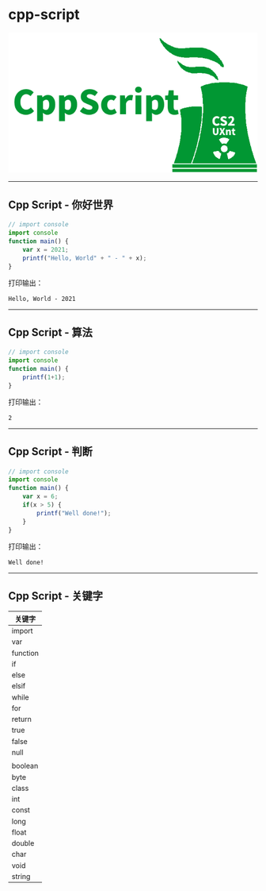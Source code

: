 # cpp-script

[![](CppScript-logo.png)](https://github.com/uxnt/cpp-script)

---
## Cpp Script - 你好世界
```javascript
// import console
import console
function main() {
	var x = 2021;
	printf("Hello, World" + " - " + x);
}
```
打印输出：

```
Hello, World - 2021
```
----
## Cpp Script - 算法
```javascript
// import console
import console
function main() {
	printf(1+1);
}
```
打印输出：

```
2
```
---
## Cpp Script - 判断
```javascript
// import console
import console
function main() {
    var x = 6;
	if(x > 5) {
		printf("Well done!");
	}
}
```
打印输出：
```
Well done!
```
---

## Cpp Script - 关键字

|关键字|
|-|
|import|
|var|
|function|
|if|
|else|
|elsif|
|while|
|for|
|return|
|true|
|false|
|null|
||
|boolean|
|byte|
|class|
|int|
|const|
|long|
|float|
|double|
|char|
|void|
|string|


